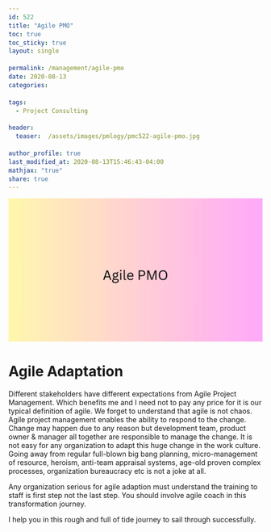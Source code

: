 ```yaml
---
id: 522    
title: "Agile PMO"
toc: true
toc_sticky: true
layout: single

permalink: /management/agile-pmo
date: 2020-08-13
categories:

tags: 
  - Project Consulting

header:
  teaser:  /assets/images/pmlogy/pmc522-agile-pmo.jpg 

author_profile: true
last_modified_at: 2020-08-13T15:46:43-04:00
mathjax: "true"
share: true
---
```


![Agile Pmo](/assets/images/pmlogy/pmc522-agile-pmo.jpg)


# Agile Adaptation

Different stakeholders have different expectations from Agile Project Management. Which benefits me and I need not to pay any price for it is our typical definition of agile. We forget to understand that agile is not chaos. Agile project management enables the ability to respond to the change. Change may happen due to any reason but development team, product owner & manager all together are responsible to manage the change. It is not easy for any organization to adapt this huge change in the work culture. Going away from regular full-blown big bang planning, micro-management of resource, heroism, anti-team appraisal systems, age-old proven complex processes, organization bureaucracy etc is not a joke at all.

Any organization serious for agile adaption must understand the training to staff is first step not the last step. You should involve agile coach in this transformation journey.

I help you in this rough and full of tide journey to sail through successfully.